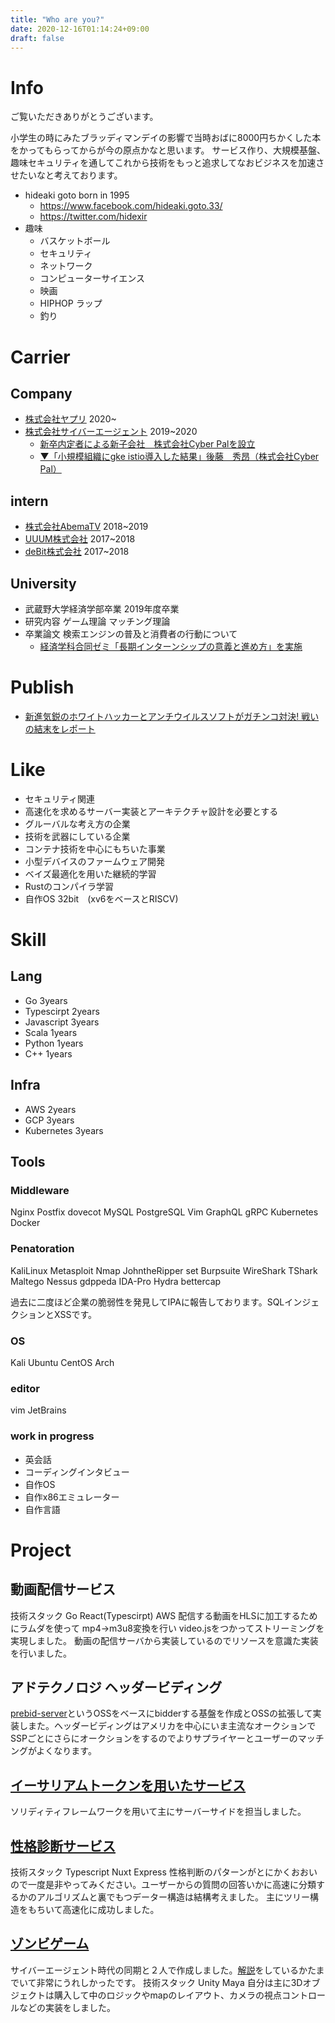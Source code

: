 ```yaml
---
title: "Who are you?"
date: 2020-12-16T01:14:24+09:00
draft: false
---
```

# Info
ご覧いただきありがとうございます。

小学生の時にみたブラッディマンデイの影響で当時おばに8000円ちかくした本をかってもらってからが今の原点かなと思います。
サービス作り、大規模基盤、趣味セキュリティを通してこれから技術をもっと追求してなおビジネスを加速させたいなと考えております。


- hideaki goto born in 1995
    - https://www.facebook.com/hideaki.goto.33/
    - https://twitter.com/hidexir
- 趣味
    - バスケットボール
    - セキュリティ
    - ネットワーク
    - コンピューターサイエンス
    - 映画
    - HIPHOP ラップ
    - 釣り
# Carrier
## Company
- [株式会社ヤプリ](https://yappli.co.jp/) 2020~    
- [株式会社サイバーエージェント](https://www.cyberagent.co.jp/) 2019~2020
    - [新卒内定者による新子会社　株式会社Cyber Palを設立](https://www.cyberagent.co.jp/news/detail/id=23000)
    - [▼「小規模組織にgke istio導入した結果」後藤　秀昂（株式会社Cyber Pal）](https://cyberagent.ai/blog/pr/culture/5649/)
## intern
- [株式会社AbemaTV](https://abema.tv/) 2018~2019
- [UUUM株式会社](https://www.uuum.co.jp/) 2017~2018
- [deBit株式会社](https://debit.co.jp/) 2017~2018
## University
- 武蔵野大学経済学部卒業 2019年度卒業
- 研究内容 ゲーム理論 マッチング理論
- 卒業論文 検索エンジンの普及と消費者の行動について
    - [経済学科合同ゼミ「長期インターンシップの意義と進め方」を実施](https://www.musashino-u.ac.jp/news/20180501-03.html) 

# Publish
- [新進気鋭のホワイトハッカーとアンチウイルスソフトがガチンコ対決! 戦いの結末をレポート](https://news.mynavi.jp/kikaku/20180720-665544/)

# Like
- セキュリティ関連
- 高速化を求めるサーバー実装とアーキテクチャ設計を必要とする
- グルーバルな考え方の企業
- 技術を武器にしている企業
- コンテナ技術を中心にもちいた事業
- 小型デバイスのファームウェア開発
- ベイズ最適化を用いた継続的学習
- Rustのコンパイラ学習
- 自作OS 32bit　(xv6をベースとRISCV)

# Skill
## Lang
- Go 3years
- Typescirpt 2years
- Javascript 3years
- Scala 1years
- Python 1years
- C++ 1years

## Infra
- AWS 2years
- GCP 3years
- Kubernetes 3years

## Tools
### Middleware
Nginx Postfix dovecot MySQL PostgreSQL Vim GraphQL gRPC Kubernetes Docker

### Penatoration
KaliLinux Metasploit Nmap JohntheRipper set Burpsuite WireShark TShark Maltego Nessus gdppeda IDA-Pro Hydra bettercap

過去に二度ほど企業の脆弱性を発見してIPAに報告しております。SQLインジェクションとXSSです。

### OS
Kali Ubuntu CentOS Arch

### editor
vim JetBrains

### work in progress
- 英会話
- コーディングインタビュー
- 自作OS
- 自作x86エミュレーター
- 自作言語

# Project
## 動画配信サービス
技術スタック
Go React(Typescirpt) AWS
配信する動画をHLSに加工するためにラムダを使って mp4→m3u8変換を行い video.jsをつかってストリーミングを実現しました。
動画の配信サーバから実装しているのでリソースを意識た実装を行いました。

## アドテクノロジ ヘッダービディング
[prebid-server](https://prebid.org/product-suite/prebid-server/)というOSSをベースにbidderする基盤を作成とOSSの拡張して実装しまた。ヘッダービディングはアメリカを中心にいま主流なオークションでSSPごとにさらにオークションをするのでよりサプライヤーとユーザーのマッチングがよくなります。

## [イーサリアムトークンを用いたサービス](https://www.peace-coin.org/#!/message)
ソリディティフレームワークを用いて主にサーバーサイドを担当しました。

## [性格診断サービス](https://www.zelfium.com/ja/)
技術スタック
Typescript Nuxt Express
性格判断のパターンがとにかくおおいので一度是非やってみください。ユーザーからの質問の回答いかに高速に分類するかのアルゴリズムと裏でもつデーター構造は結構考えました。
主にツリー構造をもちいて高速化に成功しました。

## [ゾンビゲーム](https://apps.apple.com/jp/app/escape-from-uncle/id1444505240)
サイバーエージェント時代の同期と２人で作成しました。[解説](https://gameappch.com/app/?app=06132)をしているかたまでいて非常にうれしかったです。
技術スタック
Unity Maya
自分は主に3Dオブジェクトは購入して中のロジックやmapのレイアウト、カメラの視点コントロールなどの実装をしました。